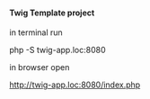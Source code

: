 #### Twig Template project

in terminal run

php -S twig-app.loc:8080

in browser open 

http://twig-app.loc:8080/index.php

